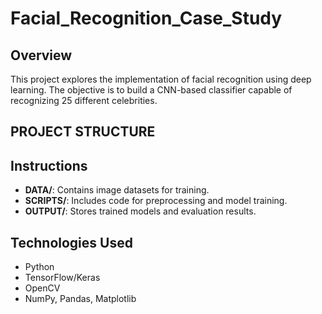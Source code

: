 # Facial_Recognition_Case_Study


## Overview
This project explores the implementation of facial recognition using deep learning. The objective is to build a CNN-based classifier capable of recognizing 25 different celebrities.

## PROJECT STRUCTURE 
## Instructions
- **DATA/**: Contains image datasets for training.
- **SCRIPTS/**: Includes code for preprocessing and model training.
- **OUTPUT/**: Stores trained models and evaluation results.

## Technologies Used
- Python
- TensorFlow/Keras
- OpenCV
- NumPy, Pandas, Matplotlib
